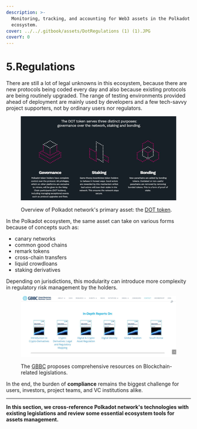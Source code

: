 ```yaml
---
description: >-
  Monitoring, tracking, and accounting for Web3 assets in the Polkadot
  ecosystem.
cover: ../../.gitbook/assets/DotRegulations (1) (1).JPG
coverY: 0
---
```


# 5.Regulations

There are still a lot of legal unknowns in this ecosystem, because there are new protocols being coded every day and also because existing protocols are being routinely upgraded. The range of testing environments provided ahead of deployment are mainly used by developers and a few tech-savvy project supporters, not by ordinary users nor regulators.&#x20;

<figure><img src="../../.gitbook/assets/R_Dot.JPG" alt=""><figcaption><p>Overview of Polkadot network's primary asset: the <a href="https://polkadot.network/dot-token/">DOT token</a>.</p></figcaption></figure>



In the Polkadot ecosystem, the same asset can take on various forms because of concepts such as:

* canary networks
* common good chains
* remark tokens
* cross-chain transfers
* liquid crowdloans
* staking derivatives

Depending on jurisdictions, this modularity can introduce more complexity in regulatory risk management by the holders.



<figure><img src="../../.gitbook/assets/R_GBBC.JPG" alt=""><figcaption><p>The <a href="https://gbbcouncil.org/gsmi/">GBBC</a> proposes comprehensive resources on Blockchain-related legislations.</p></figcaption></figure>

In the end, the burden of **compliance** remains the biggest challenge for users, investors, project teams, and VC institutions alike.

****

**In this section, we cross-reference Polkadot network's technologies with existing legislations and review some essential ecosystem tools for assets management.**&#x20;

&#x20;
